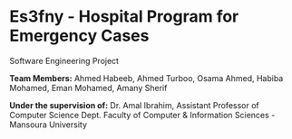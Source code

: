 # Es3fny - Hospital Program for Emergency Cases
Software Engineering Project

**Team Members:** Ahmed Habeeb, Ahmed Turboo, Osama Ahmed, Habiba Mohamed, Eman Mohamed, Amany Sherif

**Under the supervision of:** Dr. Amal Ibrahim, Assistant Professor of Computer Science Dept. Faculty of Computer & Information Sciences - Mansoura University
